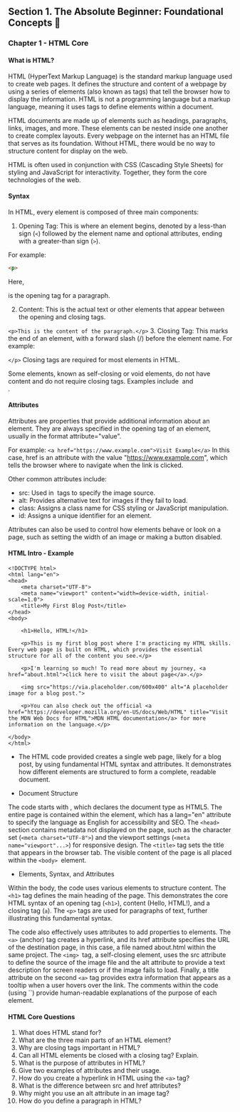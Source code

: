 ## Section 1. The Absolute Beginner: Foundational Concepts 👶

### Chapter 1 - HTML Core

#### What is HTML?

HTML (HyperText Markup Language) is the standard markup language used to create web pages. 
It defines the structure and content of a webpage by using a series of elements (also known as tags) that tell the browser how to display the information.
HTML is not a programming language but a markup language, meaning it uses tags to define elements within a document.

HTML documents are made up of elements such as headings, paragraphs, links, images, and more. 
These elements can be nested inside one another to create complex layouts. 
Every webpage on the internet has an HTML file that serves as its foundation. 
Without HTML, there would be no way to structure content for display on the web.

HTML is often used in conjunction with CSS (Cascading Style Sheets) for styling and JavaScript for interactivity. 
Together, they form the core technologies of the web.

#### Syntax

In HTML, every element is composed of three main components:

1. Opening Tag: This is where an element begins, denoted by a less-than sign (`<`) followed by the element name and optional attributes, ending with a greater-than sign (`>`).

For example:
   ```html
   <p>
   ```
Here, <p> is the opening tag for a paragraph.

2. Content: This is the actual text or other elements that appear between the opening and closing tags.

`<p>This is the content of the paragraph.</p>`
3. Closing Tag: This marks the end of an element, with a forward slash (/) before the element name. For example:

`</p>`
Closing tags are required for most elements in HTML.

Some elements, known as self-closing or void elements, do not have content and do not require closing tags.
Examples include <img> and <br>.

#### Attributes
Attributes are properties that provide additional information about an element. 
They are always specified in the opening tag of an element, usually in the format attribute="value". 

For example:
`<a href="https://www.example.com">Visit Example</a>`
In this case, href is an attribute with the value "https://www.example.com", which tells the browser where to navigate when the link is clicked.

Other common attributes include:
* src: Used in <img> tags to specify the image source.
* alt: Provides alternative text for images if they fail to load.
* class: Assigns a class name for CSS styling or JavaScript manipulation.
* id: Assigns a unique identifier for an element.

Attributes can also be used to control how elements behave or look on a page, such as setting the width of an image or making a button disabled.

#### HTML Intro - Example
```
<!DOCTYPE html>
<html lang="en">
<head>
    <meta charset="UTF-8">
    <meta name="viewport" content="width=device-width, initial-scale=1.0">
    <title>My First Blog Post</title>
</head>
<body>

    <h1>Hello, HTML!</h1>

    <p>This is my first blog post where I'm practicing my HTML skills. Every web page is built on HTML, which provides the essential structure for all of the content you see.</p>

    <p>I'm learning so much! To read more about my journey, <a href="about.html">click here to visit the about page</a>.</p>

    <img src="https://via.placeholder.com/600x400" alt="A placeholder image for a blog post.">

    <p>You can also check out the official <a href="https://developer.mozilla.org/en-US/docs/Web/HTML" title="Visit the MDN Web Docs for HTML">MDN HTML documentation</a> for more information on the language.</p>

</body>
</html>
```

* The HTML code provided creates a single web page, likely for a blog post, by using fundamental HTML syntax and attributes.
It demonstrates how different elements are structured to form a complete, readable document.

* Document Structure

The code starts with <!DOCTYPE html>, which declares the document type as HTML5.
The entire page is contained within the <html> element, which has a lang="en" attribute to specify the language as English for accessibility and SEO.
The `<head>` section contains metadata not displayed on the page, such as the character set (`<meta charset="UTF-8">`) and the viewport settings (`<meta name="viewport"...>`) for responsive design.
The `<title>` tag sets the title that appears in the browser tab. The visible content of the page is all placed within the `<body> `element.

* Elements, Syntax, and Attributes

Within the body, the code uses various elements to structure content.
The `<h1>` tag defines the main heading of the page.
 This demonstrates the core HTML syntax of an opening tag (`<h1>`), content (Hello, HTML!), and a closing tag (`a`).
The `<p>` tags are used for paragraphs of text, further illustrating this fundamental syntax.

The code also effectively uses attributes to add properties to elements. 
The `<a>` (anchor) tag creates a hyperlink, and its href attribute specifies the URL of the destination page, in this case, a file named about.html within the same project. 
The `<img> `tag, a self-closing element, uses the src attribute to define the source of the image file and the alt attribute to provide a text description for screen readers or if the image fails to load. 
Finally, a title attribute on the second `<a>` tag provides extra information that appears as a tooltip when a user hovers over the link. 
The comments within the code (using ``) provide human-readable explanations of the purpose of each element.


#### HTML Core Questions
1. What does HTML stand for?
2. What are the three main parts of an HTML element?
3. Why are closing tags important in HTML?
4. Can all HTML elements be closed with a closing tag? Explain.
5. What is the purpose of attributes in HTML?
6. Give two examples of attributes and their usage.
7. How do you create a hyperlink in HTML using the `<a>` tag?
8. What is the difference between src and href attributes?
9. Why might you use an alt attribute in an image tag?
10. How do you define a paragraph in HTML?